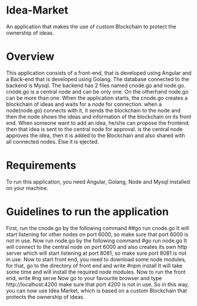 # Idea-Market
An application that makes the use of custom Blockchain to protect the ownership of ideas.

# Overview
This application consists of a front-end, that is developed using Angular and a Back-end that is developed using Golang. The database connected to the backend is Mysql. The backend has 2 files named cnode.go and node.go. cnode.go is a central node and can be only one. On the otherhand node.go can be more than one. When the application starts, the cnode.go creates a blockchain of ideas and waits for a node for connection. when a node(node.go) connects with it, it sends the blockchain to the node and then the node shows the ideas and information of the blockchain on its front end. When someone want to add an idea, he/she can propose the frontend. then that idea is sent to the central node for approval. is the central node approves the idea, then it is added to the Blockchain and also shared with all connected nodes. Else it is ejected.

# Requirements
To run this application, you need Angular, Golang, Node and Mysql installed on your machine.

# Guidelines to run the application
First, run the cnode.go by the following command
##go run cnode.go
It will start listening for other nodes on port 6000, so make sure that port 6000 is not in use.
Now run node.go by the following command
  #go run node.go
It will connect to the central node on port 6000 and also creates its own http server which will start listening at port 8081, so make sure port 8081 is not in use.
 Now to start front end, you need to download some node modules, for that, go to the directory of front end and write
  #npm install
It will take some time and will install the required node modules.
Now to run the front end, write
  #ng serve
Now go to your favourite browser and type
  http://localhost:4200
make sure that port 4200 is not in use. So in this way, you can now use Idea Market, which is based on a custom Blockchain that protects the ownership of ideas.
